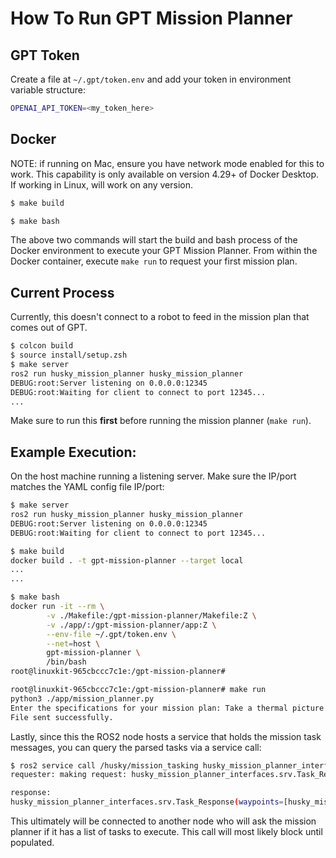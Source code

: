 # How To Run GPT Mission Planner
## GPT Token
Create a file at `~/.gpt/token.env` and add your token in environment variable structure:
```bash
OPENAI_API_TOKEN=<my_token_here>
```

## Docker
NOTE: if running on Mac, ensure you have network mode enabled for this to work. This capability is only available on version 4.29+ of Docker Desktop.
If working in Linux, will work on any version.

```bash
$ make build
```

```bash
$ make bash
```

The above two commands will start the build and bash process of the Docker environment to execute your GPT Mission Planner.
From within the Docker container, execute `make run` to request your first mission plan.

## Current Process
Currently, this doesn't connect to a robot to feed in the mission plan that comes out of GPT.
```bash
$ colcon build
$ source install/setup.zsh
$ make server
ros2 run husky_mission_planner husky_mission_planner
DEBUG:root:Server listening on 0.0.0.0:12345
DEBUG:root:Waiting for client to connect to port 12345...
...
```
Make sure to run this **first** before running the mission planner (`make run`). 

## Example Execution:
On the host machine running a listening server. Make sure the IP/port matches the YAML config file IP/port:
```bash
$ make server
ros2 run husky_mission_planner husky_mission_planner
DEBUG:root:Server listening on 0.0.0.0:12345
DEBUG:root:Waiting for client to connect to port 12345...
```

```bash
$ make build
docker build . -t gpt-mission-planner --target local
...    
...

$ make bash
docker run -it --rm \
        -v ./Makefile:/gpt-mission-planner/Makefile:Z \
        -v ./app/:/gpt-mission-planner/app:Z \
        --env-file ~/.gpt/token.env \
        --net=host \
        gpt-mission-planner \
        /bin/bash
root@linuxkit-965cbccc7c1e:/gpt-mission-planner#

root@linuxkit-965cbccc7c1e:/gpt-mission-planner# make run
python3 ./app/mission_planner.py
Enter the specifications for your mission plan: Take a thermal picture of every other tree on the farm.
File sent successfully.
```

Lastly, since this the ROS2 node hosts a service that holds the mission task messages, you can query the parsed tasks via a service call:
```bash
$ ros2 service call /husky/mission_tasking husky_mission_planner_interfaces/srv/Task "{}"
requester: making request: husky_mission_planner_interfaces.srv.Task_Request()

response:
husky_mission_planner_interfaces.srv.Task_Response(waypoints=[husky_mission_planner_interfaces.msg.Waypoint(lat=37.266406, lon=-120.4201625, take_picture=True), husky_mission_planner_interfaces.msg.Waypoint(lat=37.266139, lon=-120.4201578, take_picture=True)])
```

This ultimately will be connected to another node who will ask the mission planner if it has a list of tasks to execute.
This call will most likely block until populated.